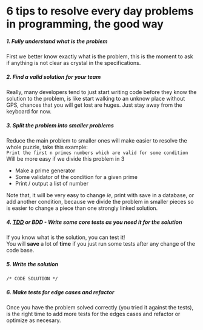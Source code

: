 # 6 tips to resolve every day problems in programming, the good way

##### 1. Fully understand what is the **problem**
First we better know exactly what is the problem, this is the moment to ask if anything is not clear as crystal in the specifications.

##### 2. Find a valid **solution** for your team
Really, many developers tend to just start writing code before they know the solution to the problem, is like start walking to an unknow place without GPS, chances that you will get lost are huges. Just stay away from the keyboard for now.

##### 3. **Split** the problem into **smaller** problems
Reduce the main problem to smaller ones will make easier to resolve the whole puzzle, take this example:  
`Print the first n primes numbers which are valid for some condition`   
Will be more easy if we divide this problem in 3
- Make a prime generator
- Some validator of the condition for a given prime
- Print / output a list of number
 
Note that, it will be very easy to change *ie*, print with save in a database, or add another condition, because we divide the problem in smaller pieces so is easier to change a piece than one strongly linked solution.

##### 4. [TDD](https://en.wikipedia.org/wiki/Test-driven_development) or BDD -  Write some core tests as you need it for the solution  
If you know what is the solution, you can test it!  
You will **save** a lot of **time** if you just run some tests after any change of the code base. 

##### 5. Write the solution
`/* CODE SOLUTION */ `

##### 6. Make tests for edge cases and refactor
Once you have the problem solved correctly (you tried it against the tests), is the right time to add more tests for the edges cases and refactor or optimize as necesary.

